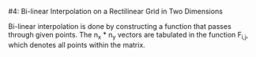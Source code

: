 #4: Bi-linear Interpolation on a Rectilinear Grid in Two Dimensions

Bi-linear interpolation is done by constructing a function that passes through given points. The n<sub>x</sub> * n<sub>y</sub> vectors are tabulated in the function F<sub>i,j</sub>, which denotes all points within the matrix.
